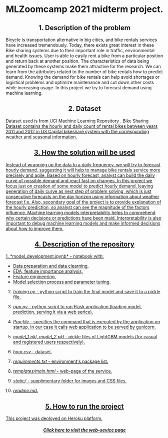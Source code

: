 <center><h1 align="center">MLZoomcamp 2021 midterm project.</h1></center>

<center><h2 align="center">1. Description of the problem</h2></center>
<p>Bicycle is transportation alternative in big cities, and bike rentals services have increased tremendously. Today, there exists great interest in these Bike sharing systems due to their important role in traffic, environmental and health issues. User is able to easily rent a bike from a particular position and return back at another position. The characteristics of data being generated by these systems make them attractive for the research. We can learn from the attributes related to the number of bike rentals how to predict demand. Knowing the demand for bike rentals can help avoid shortages or logistical problems and optimize maintenance and cut down other costs while increasing usage. In this project we try to forecast demand using machine learning. 

<center><h2 align="center">2. Dataset</h2></center>
<a href="https://archive.ics.uci.edu/ml/datasets/bike+sharing+dataset"> Dataset used is from UCI Machine Learning Repository . Bike Sharing Dataset contains the hourly and daily count of rental bikes between years 2011 and 2012 in US Capital bikeshare system with the corresponding weather and seasonal information.</p>

<center><h2 align="center">3. How the solution will be used</h2></center>
Instead of wrapping up the data to a daily frequency, we will try to forecast hourly demand, suggesting it will help to manage bike rentals service more precisely and agile. Based on hourly forecast, analyst can build the daily curve of possible demand and react fast on changes. In this project we focus just on creation of some model to predict hourly demand, leaving generation of daily curve as next step of problem solving, which is just consecutive forecasts on the day horizon using information about weather forecast f.e.
Also, secondary goal of the project is to provide explanation of the hourly prediction, so analyst can see the magnitude of the factors influence. Machine learning models interpretability helps to comprehend why certain decisions or predictions have been maid. Interpretability is also important to debug machine learning models and make informed decisions about how to improve them.

<center><h2 align="center">4. Description of the repository</h2></center>
1. *model_development.ipynb*  - notebook with:

* Data preparation and data clearning,
* EDA, feature importance analysis,
* Feature engineering,
* Model selection process and parameter tuning.

2. *training.py* - python script to train the final model and save it to a pickle file.

3. *app.py* - python script to run Flask application (loading model, prediction, serving it via a web serice).

4. *Procfile* - specifies the command that is executed by the application on startup. In our case it calls web application to be served by gunicorn.

5. *model_1.pkl*, *model_2.pkl* - pickle files of LightGBM models (for casual and registered users respectively).

6. *hour.csv* - dataset.

7. *requirements.txt* - environment's package list.

8. *templates/main.html* - web-page of the service.

9. *static/* - supplimentary folder for images and CSS files.

10. *readme.md*.

<center><h2 align="center">5. How to run the project</h2></center>
This project was deployed on Heroku platform.
<center><h5 align="center"><a href="https://bike-rentals-demand-prediction.herokuapp.com//">Click here to visit the web-sevice page</a></h6></center>




